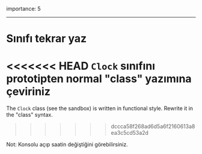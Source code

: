 importance: 5

---

# Sınıfı tekrar yaz

<<<<<<< HEAD
`Clock` sınıfını prototipten normal "class" yazımına çeviriniz
=======
The `Clock` class (see the sandbox) is written in functional style. Rewrite it in the "class" syntax.
>>>>>>> dccca58f268ad6d5a6f2160613a8ea3c5cd53a2d

Not: Konsolu açıp saatin değiştiğini görebilirsiniz.
